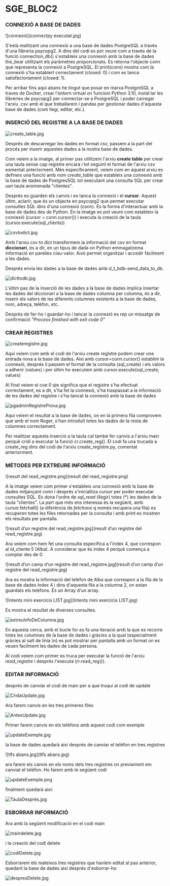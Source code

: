 # SGE_BLOC2

### **CONNEXIÓ A BASE DE DADES**

![connexió](connectpy executat.jpg)

S'està realitzant una connexió a una base de dades PostgreSQL a través d'una llibreria psycopg2. A dins del codi es pot veure com a través de la funció connection_db() s'estableix una connexió amb la base de dades the_bear utilitzant els paràmetres proporcionats. Es retorna l'objecte conn que representa la connexió a PostgreSQL. El print(conn) mostra com la connexió s'ha establert correctament (closed: 0) i com es tanca satisfàctoriament (closed: 1).

Per arribar fins aqui abans he tingut que posar en marxa PostgreSQL a traves de Docker, crear l'entorn virtual on funcioni Python 3.10, instal·lar les llibreries de  psycopg2 per connectar-se a PostgreSQL i poder carregar l'arxiu .csv amb el que treballarem i pandas per gestionar dades d'aquesta base de dades (com llegi, editar, etc.).

### **INSERCIÓ DEL REGISTRE A LA BASE DE DADES**

![create_table.jpg](create_table.jpg)

Després de descarregar les dades en format csv, passem a la part del procés per inserir aquestes dades 
a la nostra base de dades.

Com veiem a la imatge, al primer pas utilitzem l'arxiu **create table** per crear una taula 
sense cap registre encara i tot seguint el format de l'arxiu csv esmentat anteriorment. Més específicament, veiem 
com en aquest arxiu es defineix una funció amb nom _create_table_ que estableix una connexió amb la base de dades 
de PostgresSQL tot executant una consulta SQL per crear uan taula anomenada "clientes".

Després es guarden els canvis i es tanca la connexió i el **cursor**. Aquest últim, aclarir, que és 
un objecte en psycopg2 que permet executar consultes SQL dins d'una connexió (conn). És la forma d'interactuar
amb la base de dades des de Python. En la imatge es pot veure com estableix la connexió (cursor = conn.cursor())
i executa la creació de la taula (cursor.execute(sql_clients)) 

![csvtodict.jpg](csvtodict.jpg)

Amb l'arxiu csv to dict transformem la informació del csv en format **diccionari**, és a dir,
en un tipus de dada on Python emmagatzema informació en parelles clau-valor. Això permet
organitzar i accedir fàcilment a les dades.

Després envia les dades a la base de dades amb d_t_bdb-send_data_to_db.

![dicttodb.jpg](dicttodb.jpg)

L'últim pas de la inserció de les dades a la base de dades implica insertar les dades 
del diccionari a la base de dades columna per columna, és a dir, inserir els valors de les diferents
columnes existents a la base de dades, nom, adreça, telèfon, etc.

Després de fer-ho i guardar-ho i tancar la connexió es rep un missatge de 
confirmació _"Process finished with exit code 0"_

### CREAR REGISTRES

![createregistre.jpg](createregistre.jpg)

Aquí veiem com amb el codi de l'arxiu create registre podem crear una entrada nova a la base de dades. 
Així amb cursor=conn.cursor() establim la connexió, després li passem el format de la consulta (sql_create) 
i els valors a adherir (values) i per últim ho executem amb cursor.execute(sql_create, values)

Al final veiem el coe 0 qie significa que el registre s'ha efectuat correctament, es a dir, s'ha fet la connexió,
s'ha traspassat a la informació de les dades del registre i s'ha tancat la connexió amb la base de dades

![pgadminRegistreProva.jpg](pgadminRegistreProva.jpg)

Aquí veiem el resultat a la base de dades, on en la primera fila comprovem que amb el nom Roger, s'han introduït
totes les dades de la resta de columnes correctament.

Per realitzar aquesta inserció a la taula cal també fer canvis a l'arxiu main perquè cridi a executar la
funció cr.create_reg(). El codi fa una trucada a create_reg dins del codi de l'arxiu create_registre.py, comentat 
anteriorment.

### MÈTODES PER EXTREURE INFORMACIÓ

![result del read_registre.png](result del read_registre.png)

A la imatge veiem com primer s'estableix una connexió amb la base de dades mitjançant
_conn_ i després s'inicialitza _cursor_ per poder executar consultes SQL. Es dona l'ordre de 
_sql_read_ (llegir) totes (*) les dades de la taula "clientes". La part que més ens interessa 
és la següent, amb cursor.fetchall() (a diferència de _fetchone_ q només recupera una fila)
es recuperen totes les files retornades per la consulta i amb print es mostren els resultats
per pantalla.

![result d’un registre del read_registre.jpg](result d’un registre del read_registre.jpg)

Ara veiem com hem fet una consulta específica a l'índex 4, que correspon al id_cliente 5 (Alba).
A considerar que és índex 4 perquè comença a comptar des de 0.

![result d’un camp d’un registre del read_registre.jpg](result d’un camp d’un registre del read_registre.jpg)

Ara es mostra la informació del telèfon de Alba que correspon a la fila de la base de dades índex 4
i dins d'aquesta fila a la columna 2, on estan guardats els telèfons. És un Array d'un array.

![Intents mini exercicis LIST.jpg](Intents mini exercicis LIST.jpg)

Es mostra el resultat de diverses consultes.

![extreuInfoDeColumna.jpg](extreuInfoDeColumna.jpg)

En aquesta cerca, amb el bucle for es fa una iteració amb la que es recorre totes les columnes
de la base de dades i gràcies a la qual (especialment gràcies al salt de línia \n) es pot mostrar 
per pantalla amb un format on es veuen facilment les dades de cada persona.

Al codi veiem com primer es truca per executar la funció de l'arxiu _read_registre_
i després l'executa (rr.read_reg()).

### EDITAR INFORMACIÓ

després de canviar el codi de main per a que truqui al codi de update

![CridaUpdate.jpg](CridaUpdate.jpg)

Ara farem canvis en les tres primeres files

![AntesUpdate.jpg](AntesUpdate.jpg)

Primer farem canvis en els telèfons amb aquest codi com exemple

![updateExemple.jpg](updateExemple.jpg)

la base de dades quedarà així després de canviar el telèfon en tres registres

![tlfs abans.jpg](tlfs abans.jpg)

ara farem els canvis en els noms dels tres registres on previament em canviat el telèfon.
Ho farem amb le següent codi

![updateExemple.png](updateExemple.png)

finalment quedarà així:

![TaulaDesprés.jpg](TaulaDesprés.jpg)

### ESBORRAR INFORMACIÓ

Ara amb la següent modificació en el codi main 

![maindelete.jpg](maindelete.jpg)

i la creació del codi delete

![codiDelete.jpg](codiDelete.jpg)

Esborrarem els mateixos tres registres que havíem editat al pas anterior, quedant la base 
de dades així després d'esborrar-ho:

![despresDelete.jpg](despresDelete.jpg)